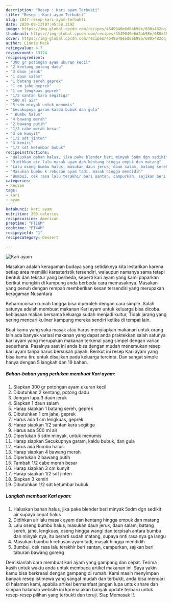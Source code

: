 ```yaml
---
description: "Resep : Kari ayam Terbukti"
title: "Resep : Kari ayam Terbukti"
slug: 1847-resep-kari-ayam-terbukti
date: 2020-09-12T07:45:58.219Z
image: https://img-global.cpcdn.com/recipes/4549040e6d8ab98e/680x482cq70/kari-ayam-foto-resep-utama.jpg
thumbnail: https://img-global.cpcdn.com/recipes/4549040e6d8ab98e/680x482cq70/kari-ayam-foto-resep-utama.jpg
cover: https://img-global.cpcdn.com/recipes/4549040e6d8ab98e/680x482cq70/kari-ayam-foto-resep-utama.jpg
author: Linnie Mack
ratingvalue: 4.7
reviewcount: 13124
recipeingredient:
- "300 gr potongan ayam ukuran kecil"
- "2 kentang potong dadu"
- "3 daun jeruk"
- "1 daun salam"
- "1 batang sereh geprek"
- "1 cm jahe geprek"
- "1 cm lengkuas geprek"
- "1/2 santan kara segitiga"
- "500 ml air"
- "5 sdm minyak untuk menumis"
- "Secukupnya garam kaldu bubuk dan gula"
- " Bumbu halus"
- "4 bawang merah"
- "2 bawang putih"
- "1/2 cabe merah besar"
- "3 cm kunyit"
- "1/2 sdt jinten"
- "3 kemiri"
- "1/2 sdt ketumbar bubuk"
recipeinstructions:
- "Haluskan bahan halus, jika pake blender beri minyak 5sdm dgn sedikit air supaya cepat halus"
- "Didihkan air lalu masak ayam dan kentang hingga empuk dan matang"
- "Lalu oseng bumbu halus, masukan daun jeruk, daun salam, batang sereh, jahe, lengkuas, oseng hingga wangi dan terpisah antara bumbu dan minyak nya, itu berarti sudah matang, supaya nnti rasa nya ga langu"
- "Masukan bumbu k rebusan ayam tadi, masak hingga mendidih"
- "Bumbui, cek rasa lalu terakhir beri santan, campurkan, sajikan beri taburan bawang goreng"
categories:
- Recipe
tags:
- kari
- ayam

katakunci: kari ayam 
nutrition: 200 calories
recipecuisine: American
preptime: "PT16M"
cooktime: "PT44M"
recipeyield: "1"
recipecategory: Dessert

---
```



![Kari ayam](https://img-global.cpcdn.com/recipes/4549040e6d8ab98e/680x482cq70/kari-ayam-foto-resep-utama.jpg)

Masakan adalah keragaman budaya yang setidaknya kita lestarikan karena setiap area memiliki karasteristik tersendiri, walaupun namanya sama tetapi bentuk dan tekstur yang berbeda, seperti kari ayam yang kami paparkan berikut mungkin di kampung anda berbeda cara memasaknya. Masakan yang penuh dengan rempah memberikan kesan tersendiri yang merupakan keragaman Nusantara

Keharmonisan rumah tangga bisa diperoleh dengan cara simple. Salah satunya adalah membuat makanan Kari ayam untuk keluarga bisa dicoba. kebiasaan makan bersama keluarga sudah menjadi kultur, Tidak jarang yang sering mencari kuliner kampung mereka sendiri ketika di tempat lain.



Buat kamu yang suka masak atau harus menyiapkan makanan untuk orang lain ada banyak variasi makanan yang dapat anda praktekkan salah satunya kari ayam yang merupakan makanan terkenal yang simpel dengan varian sederhana. Pasalnya saat ini anda bisa dengan mudah menemukan resep kari ayam tanpa harus bersusah payah.
Berikut ini resep Kari ayam yang bisa kamu tiru untuk disajikan pada keluarga tercinta. Dan sangat simple hanya dengan 5 langkah dan 19 bahan.


<!--inarticleads1-->

##### Bahan-bahan yang perlukan membuat Kari ayam:

1. Siapkan 300 gr potongan ayam ukuran kecil
1. Dibutuhkan 2 kentang, potong dadu
1. Jangan lupa 3 daun jeruk
1. Siapkan 1 daun salam
1. Harap siapkan 1 batang sereh, geprek
1. Dibutuhkan 1 cm jahe, geprek
1. Harus ada 1 cm lengkuas, geprek
1. Harap siapkan 1/2 santan kara segitiga
1. Harus ada 500 ml air
1. Diperlukan 5 sdm minyak, untuk menumis
1. Harap siapkan Secukupnya garam, kaldu bubuk, dan gula
1. Harus ada  Bumbu halus:
1. Harap siapkan 4 bawang merah
1. Diperlukan 2 bawang putih
1. Tambah 1/2 cabe merah besar
1. Harap siapkan 3 cm kunyit
1. Harap siapkan 1/2 sdt jinten
1. Siapkan 3 kemiri
1. Dibutuhkan 1/2 sdt ketumbar bubuk




<!--inarticleads2-->

##### Langkah membuat  Kari ayam:

1. Haluskan bahan halus, jika pake blender beri minyak 5sdm dgn sedikit air supaya cepat halus
1. Didihkan air lalu masak ayam dan kentang hingga empuk dan matang
1. Lalu oseng bumbu halus, masukan daun jeruk, daun salam, batang sereh, jahe, lengkuas, oseng hingga wangi dan terpisah antara bumbu dan minyak nya, itu berarti sudah matang, supaya nnti rasa nya ga langu
1. Masukan bumbu k rebusan ayam tadi, masak hingga mendidih
1. Bumbui, cek rasa lalu terakhir beri santan, campurkan, sajikan beri taburan bawang goreng




Demikianlah cara membuat kari ayam yang gampang dan cepat. Terima kasih untuk waktu anda untuk membaca artikel makanan ini. Saya yakin kamu bisa berkreasi dengan gampang di rumah. Kami masih menyimpan banyak resep istimewa yang sangat mudah dan terbukti, anda bisa mencari di halaman kami, apabila artikel bermanfaat jangan lupa untuk share dan simpan halaman website ini karena akan banyak update terbaru untuk resep-resep pilihan yang terbukti dan teruji. Siap Memasak !!. 
